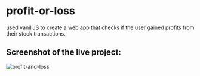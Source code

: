 # profit-or-loss
 
used vanillJS to create a web app that checks if the user gained profits from their stock transactions.

## Screenshot of the live project:
![profit-and-loss](https://user-images.githubusercontent.com/19659594/200853030-63d47358-ac9c-49e5-8529-40e203822009.png)
